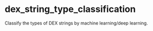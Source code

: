 # dex_string_type_classification
Classify the types of DEX strings by machine learning/deep learning.
